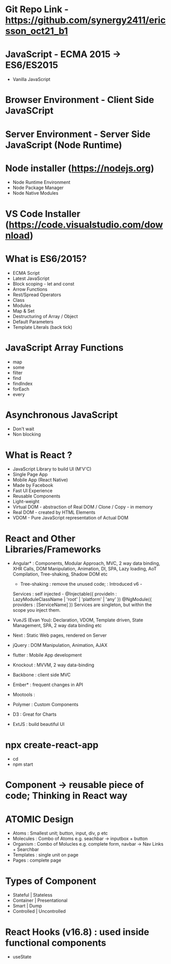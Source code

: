 # Git Repo Link - https://github.com/synergy2411/ericsson_oct21_b1

# JavaScript - ECMA 2015 -> ES6/ES2015
- Vanilla JavaScript

# Browser Environment - Client Side JavaSCript 
# Server Environment - Server Side JavaScript (Node Runtime)

# Node installer (https://nodejs.org)
- Node Runtime Environment
- Node Package Manager
- Node Native Modules

# VS Code Installer (https://code.visualstudio.com/download)

# What is ES6/2015?
- ECMA Script
- Latest JavaScript
- Block scoping - let and const
- Arrow Functions
- Rest/Spread Operators
- Class
- Modules
- Map & Set
- Destructuring of Array / Object
- Default Parameters
- Template Literals (back tick)


# JavaScript Array Functions
- map
- some
- filter
- find
- findIndex
- forEach
- every

# Asynchronous JavaScript
- Don't wait
- Non blocking






# What is React ?
- JavaScript Library to build UI (M'V'C)
- Single Page App
- Mobile App (React Native)
- Made by Facebook
- Fast UI Experience
- Reusable Components
- Light-weight
- Virtual DOM - abstraction of Real DOM / Clone / Copy - in memory
- Real DOM - created by HTML Elements
- VDOM - Pure JavaScript representation of Actual DOM

# React and Other Libraries/Frameworks
- Angular* : Components, Modular Approach, MVC, 2 way data binding, XHR Calls, DOM Manipulation, Animation, DI, SPA, Lazy loading, AoT Compilation, Tree-shaking, Shadow DOM etc
    - Tree-shaking : remove the unused code;
     : Introduced v6 - 

     Services : self injected -  @Injectable({ provideIn : LazyModuleClassName | 'root' | 'platform' | 'any' })
     @NgModule({
         providers :    [ServiceName]
     })
     Services are singleton, but within the scope you inject them.

- VueJS (Evan You): Declaration, VDOM, Template driven, State Management, SPA, 2 way data binding etc
- Next : Static Web pages, rendered on Server
- jQuery : DOM Manipulation, Animation, AJAX
- flutter : Mobile App development
- Knockout : MVVM, 2 way data-binding
- Backbone : client side MVC
- Ember* : frequent changes in API
- Mootools : 
- Polymer : Custom Components
- D3 : Great for Charts
- ExtJS : build beautiful UI


# npx create-react-app <app-name>
- cd <app-name>
- npm start

# Component -> reusable piece of code; Thinking in React way

# ATOMIC Design
- Atoms : Smallest unit; button, input, div, p etc
- Molecules : Combo of Atoms e.g. seachbar -> inputbox + button
- Organism : Combo of Molucles e.g. complete form, navbar -> Nav Links + Searchbar
- Templates : single unit on page
- Pages : complete page


# Types of Component
- Stateful | Stateless
- Container | Presentational
- Smart | Dump
- Controlled | Uncontrolled


# React Hooks (v16.8) : used inside functional components
- useState